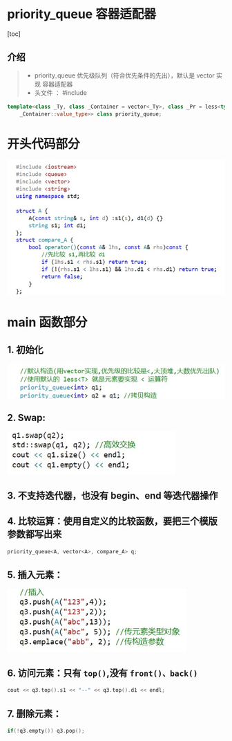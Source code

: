 # priority_queue 容器适配器

[toc]

## 介绍

>- priority_queue 优先级队列（符合优先条件的先出），默认是 vector 实现 容器适配器
>- 头文件 ： #include<queue>

```c++
template<class _Ty, class _Container = vector<_Ty>, class _Pr = less<typename
    _Container::value_type>> class priority_queue;
```

# 开头代码部分

![](Resources/19.jpg)

# main 函数部分

## 1. 初始化

![](Resources/20.jpg)

## 2. Swap:

![](Resources/21.jpg)

## 3. 不支持迭代器，也没有 begin、end 等迭代器操作

## 4. 比较运算：使用自定义的比较函数，要把三个模版参数都写出来

```C++
priority_queue<A, vector<A>, compare_A> q;
```

## 5. 插入元素：

![](Resources/22.jpg)

## 6. 访问元素：只有 `top()`,没有 `front()、back()`

```c++
cout << q3.top().s1 << "--" << q3.top().d1 << endl;
```

## 7. 删除元素：

```c++
if(!q3.empty())	q3.pop();
```

